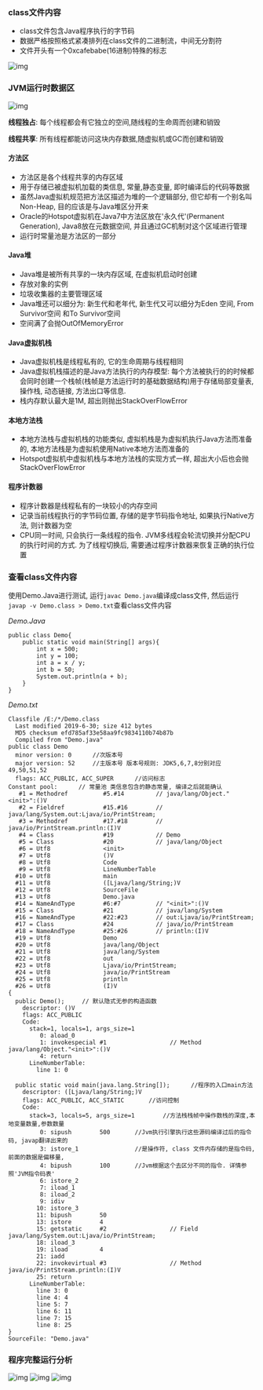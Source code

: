 ### class文件内容
- class文件包含Java程序执行的字节码
- 数据严格按照格式紧凑排列在class文件的二进制流，中间无分割符
- 文件开头有一个0xcafebabe(16进制)特殊的标志

![img](https://github.com/WL96254/Learning-notes/blob/master/images/1.1.1%20class%E6%96%87%E4%BB%B6%E5%86%85%E5%AE%B9.PNG)

### JVM运行时数据区
![img](https://github.com/WL96254/Learning-notes/blob/master/images/1.1.1%20JVM%E8%BF%90%E8%A1%8C%E6%97%B6%E6%95%B0%E6%8D%AE%E5%8C%BA.PNG)

**线程独占**:  每个线程都会有它独立的空间,随线程的生命周而创建和销毁

**线程共享**:  所有线程都能访问这块内存数据,随虚拟机或GC而创建和销毁

#### 方法区
- 方法区是各个线程共享的内存区域
- 用于存储已被虚拟机加载的类信息, 常量,静态变量, 即时编译后的代码等数据
- 虽然Java虚拟机规范把方法区描述为堆的一个逻辑部分, 但它却有一个别名叫Non-Heap, 目的应该是与Java堆区分开来
- Oracle的Hotspot虚拟机在Java7中方法区放在'永久代'(Permanent Generation), Java8放在元数据空间, 并且通过GC机制对这个区域进行管理
- 运行时常量池是方法区的一部分

#### Java堆
- Java堆是被所有共享的一块内存区域, 在虚拟机启动时创建
- 存放对象的实例
- 垃圾收集器的主要管理区域
- Java堆还可以细分为: 新生代和老年代, 新生代又可以细分为Eden 空间, From Survivor空间 和To Survivor空间
- 空间满了会抛OutOfMemoryError

#### Java虚拟机栈
- Java虚拟机栈是线程私有的, 它的生命周期与线程相同
- Java虚拟机栈描述的是Java方法执行的内存模型: 每个方法被执行的的时候都会同时创建一个栈帧(栈帧是方法运行时的基础数据结构)用于存储局部变量表, 操作栈, 动态链接, 方法出口等信息.
- 栈内存默认最大是1M, 超出则抛出StackOverFlowError

#### 本地方法栈
- 本地方法栈与虚拟机栈的功能类似, 虚拟机栈是为虚拟机执行Java方法而准备的, 本地方法栈是为虚拟机使用Native本地方法而准备的
- Hotspot虚拟机中虚拟机栈与本地方法栈的实现方式一样, 超出大小后也会抛StackOverFlowError

#### 程序计数器
- 程序计数器是线程私有的一块较小的内存空间
- 记录当前线程执行的字节码位置, 存储的是字节码指令地址, 如果执行Native方法, 则计数器为空
- CPU同一时间, 只会执行一条线程的指令. JVM多线程会轮流切换并分配CPU的执行时间的方式. 为了线程切换后, 需要通过程序计数器来恢复正确的执行位置

### 查看class文件内容
使用Demo.Java进行测试, 运行`javac Demo.java`编译成class文件, 然后运行`javap -v Demo.class > Demo.txt`查看class文件内容

*Demo.Java*
```
public class Demo{
    public static void main(String[] args){
        int x = 500;
        int y = 100;
        int a = x / y;
        int b = 50;
        System.out.println(a + b);
    }
}
```

*Demo.txt*
```
Classfile /E:/*/Demo.class
  Last modified 2019-6-30; size 412 bytes
  MD5 checksum efd785af33e58aa9fc9834110b74b87b
  Compiled from "Demo.java"
public class Demo
  minor version: 0      //次版本号
  major version: 52		//主版本号 版本号规则: JDK5,6,7,8分别对应49,50,51,52
  flags: ACC_PUBLIC, ACC_SUPER		//访问标志
Constant pool:		// 常量池 类信息包含的静态常量, 编译之后就能确认
   #1 = Methodref          #5.#14         // java/lang/Object."<init>":()V
   #2 = Fieldref           #15.#16        // java/lang/System.out:Ljava/io/PrintStream;
   #3 = Methodref          #17.#18        // java/io/PrintStream.println:(I)V
   #4 = Class              #19            // Demo
   #5 = Class              #20            // java/lang/Object
   #6 = Utf8               <init>
   #7 = Utf8               ()V
   #8 = Utf8               Code
   #9 = Utf8               LineNumberTable
  #10 = Utf8               main
  #11 = Utf8               ([Ljava/lang/String;)V
  #12 = Utf8               SourceFile
  #13 = Utf8               Demo.java
  #14 = NameAndType        #6:#7          // "<init>":()V
  #15 = Class              #21            // java/lang/System
  #16 = NameAndType        #22:#23        // out:Ljava/io/PrintStream;
  #17 = Class              #24            // java/io/PrintStream
  #18 = NameAndType        #25:#26        // println:(I)V
  #19 = Utf8               Demo
  #20 = Utf8               java/lang/Object
  #21 = Utf8               java/lang/System
  #22 = Utf8               out
  #23 = Utf8               Ljava/io/PrintStream;
  #24 = Utf8               java/io/PrintStream
  #25 = Utf8               println
  #26 = Utf8               (I)V
{
  public Demo();     // 默认隐式无参的构造函数
    descriptor: ()V
    flags: ACC_PUBLIC
    Code:
      stack=1, locals=1, args_size=1
         0: aload_0
         1: invokespecial #1                  // Method java/lang/Object."<init>":()V
         4: return
      LineNumberTable:
        line 1: 0

  public static void main(java.lang.String[]);		//程序的入口main方法
    descriptor: ([Ljava/lang/String;)V
    flags: ACC_PUBLIC, ACC_STATIC		//访问控制
    Code:
      stack=3, locals=5, args_size=1		//方法栈栈帧中操作数栈的深度,本地变量数量,参数数量
         0: sipush        500		//Jvm执行引擎执行这些源码编译过后的指令码, javap翻译出来的
         3: istore_1				//是操作符, class 文件内存储的是指令码, 前面的数据是偏移量,
         4: bipush        100		//Jvm根据这个去区分不同的指令. 详情参照'JVM指令码表'
         6: istore_2
         7: iload_1
         8: iload_2
         9: idiv
        10: istore_3
        11: bipush        50
        13: istore        4
        15: getstatic     #2                  // Field java/lang/System.out:Ljava/io/PrintStream;
        18: iload_3
        19: iload         4
        21: iadd
        22: invokevirtual #3                  // Method java/io/PrintStream.println:(I)V
        25: return
      LineNumberTable:
        line 3: 0
        line 4: 4
        line 5: 7
        line 6: 11
        line 7: 15
        line 8: 25
}
SourceFile: "Demo.java"

```


### 程序完整运行分析

![img](https://github.com/WL96254/Learning-notes/blob/master/images/1.1.1%20%E7%A8%8B%E5%BA%8F%E5%AE%8C%E6%95%B4%E8%BF%90%E8%A1%8C%E5%88%86%E6%9E%90%EF%BC%88%E4%B8%80%EF%BC%89.PNG)
![img](https://github.com/WL96254/Learning-notes/blob/master/images/1.1.1%20%E7%A8%8B%E5%BA%8F%E5%AE%8C%E6%95%B4%E8%BF%90%E8%A1%8C%E5%88%86%E6%9E%90%EF%BC%88%E4%BA%8C%EF%BC%89.PNG)
![img](https://github.com/WL96254/Learning-notes/blob/master/images/1.1.1%20%E7%A8%8B%E5%BA%8F%E5%AE%8C%E6%95%B4%E8%BF%90%E8%A1%8C%E5%88%86%E6%9E%90%EF%BC%88%E4%B8%89%EF%BC%89.GIF)

